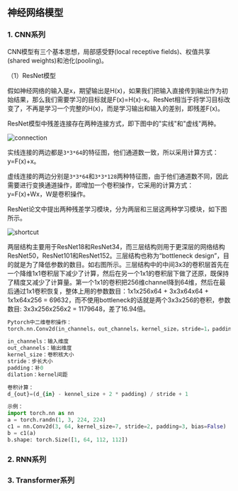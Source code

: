 ## 神经网络模型

### 1. CNN系列

CNN模型有三个基本思想，局部感受野(local receptive fields)、权值共享(shared weights)和池化(pooling)。

（1）ResNet模型

假如神经网络的输入是x，期望输出是H(x)，如果我们把输入直接传到输出作为初始结果，那么我们需要学习的目标就是F(x)=H(x)-x。ResNet相当于将学习目标改变了，不再是学习一个完整的H(x)，而是学习输出和输入的差别，即残差F(x)。

ResNet模型中残差连接存在两种连接方式，即下图中的"实线"和"虚线"两种。

![connection](/Users/maciel/Documents/gitprojet/Technology-Accumulation/NLP/connection.png)

实线连接的两边都是`3*3*64`的特征图，他们通道数一致，所以采用计算方式：y=F(x)+x。

虚线连接的两边分别是`3*3*64`和`3*3*128`两种特征图，由于他们通道数不同，因此需要进行变换通道操作，即增加一个卷积操作，它采用的计算方式：y=F(x)+Wx，W是卷积操作。



ResNet论文中提出两种残差学习模块，分为两层和三层这两种学习模块，如下图所示。

![shortcut](/Users/maciel/Documents/gitprojet/Technology-Accumulation/NLP/shortcut.png)

两层结构主要用于ResNet18和ResNet34，而三层结构则用于更深层的网络结构ResNet50，ResNet101和ResNet152。三层结构也称为“bottleneck design”，目的就是为了降低参数的数目。如右图所示。三层结构中的中间3x3的卷积层首先在一个降维1x1卷积层下减少了计算，然后在另一个1x1的卷积层下做了还原，既保持了精度又减少了计算量。第一个1x1的卷积把256维channel降到64维，然后在最后通过1x1卷积恢复，整体上用的参数数目：1x1x256x64 + 3x3x64x64 + 1x1x64x256 = 69632，而不使用bottleneck的话就是两个3x3x256的卷积，参数数目: 3x3x256x256x2 = 1179648，差了16.94倍。

```python
Pytorch中二维卷积操作：
torch.nn.Conv2d(in_channels，out_channels，kernel_size，stride=1，padding=0，dilation=1，groups=1，bias=True)

in_channels：输入维度
out_channels：输出维度
kernel_size：卷积核大小
stride：步长大小
padding：补0
dilation：kernel间距

卷积计算：
d_{out}=(d_{in} - kennel_size + 2 * padding) / stride + 1

示例：
import torch.nn as nn
a = torch.randn(1, 3, 224, 224)
c1 = nn.Conv2d(3, 64, kernel_size=7, stride=2, padding=3, bias=False)
b = c1(a)
b.shape: torch.Size([1, 64, 112, 112])
```



### 2. RNN系列

### 3. Transformer系列



